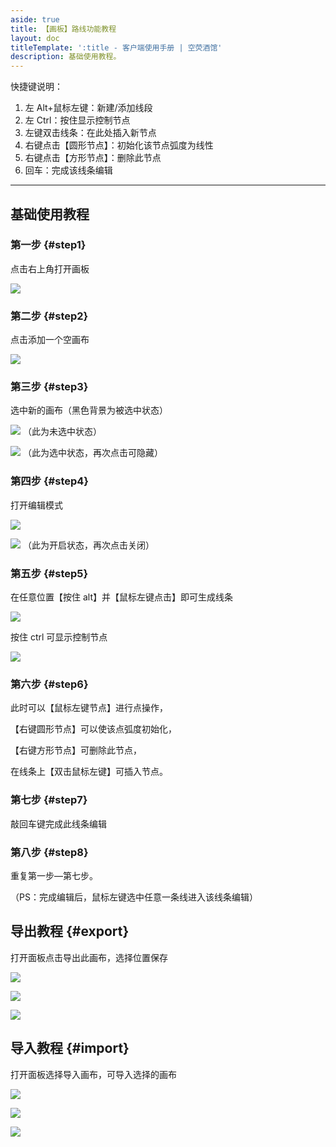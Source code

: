 ```yaml
---
aside: true
title: 【画板】路线功能教程
layout: doc
titleTemplate: ':title - 客户端使用手册 | 空荧酒馆'
description: 基础使用教程。
---
```


[文：【画板】路线功能教程]: # 'https://support.qq.com/products/321980/faqs/121965'

快捷键说明：

1. 左 Alt+鼠标左键：新建/添加线段
2. 左 Ctrl：按住显示控制节点
3. 左键双击线条：在此处插入新节点
4. 右键点击【圆形节点】：初始化该节点弧度为线性
5. 右键点击【方形节点】：删除此节点
6. 回车：完成该线条编辑

---

## 基础使用教程

### 第一步 {#step1}

点击右上角打开画板

![](/imgs/zh/manual/canvas/1.png)

### 第二步 {#step2}

点击添加一个空画布

![](/imgs/zh/manual/canvas/2.png)

### 第三步 {#step3}

选中新的画布（黑色背景为被选中状态）

![](/imgs/zh/manual/canvas/3.png)
（此为未选中状态）

![](/imgs/zh/manual/canvas/4.png)
（此为选中状态，再次点击可隐藏）

### 第四步 {#step4}

打开编辑模式

![](/imgs/zh/manual/canvas/5.png)

![](/imgs/zh/manual/canvas/6.png)
（此为开启状态，再次点击关闭）

### 第五步 {#step5}

在任意位置【按住 alt】并【鼠标左键点击】即可生成线条

![](/imgs/zh/manual/canvas/7.png)

按住 ctrl 可显示控制节点

![](/imgs/zh/manual/canvas/9.png)

### 第六步 {#step6}

此时可以【鼠标左键节点】进行点操作，

【右键圆形节点】可以使该点弧度初始化，

【右键方形节点】可删除此节点，

在线条上【双击鼠标左键】可插入节点。

### 第七步 {#step7}

敲回车键完成此线条编辑

### 第八步 {#step8}

重复第一步—第七步。

（PS：完成编辑后，鼠标左键选中任意一条线进入该线条编辑）

## 导出教程 {#export}

打开面板点击导出此画布，选择位置保存

![](/imgs/zh/manual/canvas/10.png)

![](/imgs/zh/manual/canvas/11.png)

![](/imgs/zh/manual/canvas/12.png)

## 导入教程 {#import}

打开面板选择导入画布，可导入选择的画布

![](/imgs/zh/manual/canvas/13.png)

![](/imgs/zh/manual/canvas/14.png)

![](/imgs/zh/manual/canvas/15.png)
